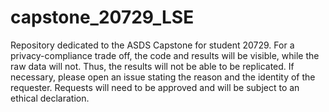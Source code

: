 # capstone_20729_LSE
Repository dedicated to the ASDS Capstone for student 20729. 
For a privacy-compliance trade off, the code and results will be visible, while the raw data will not. Thus, the results will not be able to be replicated. If necessary, please open an issue stating the reason and the identity of the requester. Requests will need to be approved and will be subject to an ethical declaration.
